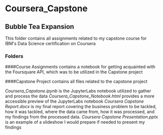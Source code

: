 # Coursera_Capstone
## Bubble Tea Expansion

This folder contains all assignments related to my capstone course for IBM's Data Science certification on Coursera

### Folders
####Course Assignments
contains a notebook for getting acquainted with the Foursquare API, which was to be utilized in the Capstone project

####Capstone Project 
contains all files related to the capstone project

*Coursera_Capstone.ipynb* is the JupyterLabs notebook utilized to gather and process the data
*Coursera_Capstone_Notebook.html* provides a more accessible preview of the JupyterLabs notebook
*Coursera Capstone Report.docx* is my final report covering the business problem to be tackled, how it was tackled, where the data came from, how it was processed, and my findings from the processed data.
*Coursera Capstone Presentation.pptx* is an example of a slideshow I would prepare if needed to present my findings
